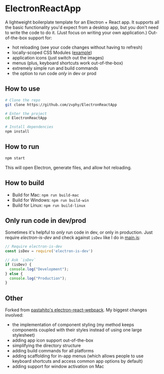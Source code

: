 # ElectronReactApp

A lightweight boilerplate template for an Electron + React app. It supports all the basic functionality you'd expect from a desktop app, but you don't need to write the code to do it. (Just focus on writing your own application.) Out-of-the-box support for:

- hot reloading (see your code changes without having to refresh)
- locally-scoped CSS Modules ([example](https://github.com/zvphy/ElectronReactApp/tree/master/app/src/components/Link))
- application icons (just switch out the images)
- menus (plus, keyboard shortcuts work out-of-the-box)
- extremely simple run and build commands
- the option to run code _only_ in dev or prod

## How to use

```bash
# Clone the repo
git clone https://github.com/zvphy/ElectronReactApp

# Enter the project
cd ElectronReactApp

# Install dependencies
npm install
```

## How to run

```bash
npm start
```

This will open Electron, generate files, and allow hot reloading.

## How to build

- Build for Mac: `npm run build-mac`
- Build for Windows: `npm run build-win`
- Build for Linux: `npm run build-linux`

## Only run code in dev/prod

Sometimes it's helpful to _only_ run code in dev, or only in production. Just require _electron-is-dev_ and check against `isDev` like I do in [main.js](https://github.com/zvphy/ElectronReactApp/blob/master/main.js):

```javascript
// Require electron-is-dev
const isDev = require('electron-is-dev')

// Ask `isDev`
if (isDev) {
  console.log("Development");
} else {
  console.log("Production");
}
```

## Other

Forked from [pastahito's electron-react-webpack](https://github.com/pastahito/electron-react-webpack). My biggest changes involved: 

* the implementation of component styling (my method keeps components coupled with their styles instead of using one large stylesheet)
* adding app icon support out-of-the-box
* simplifying the directory structure
* adding build commands for all platforms
* adding scaffolding for in-app menus (which allows people to use keyboard shortcuts and access common app options by default)
* adding support for window activation on Mac